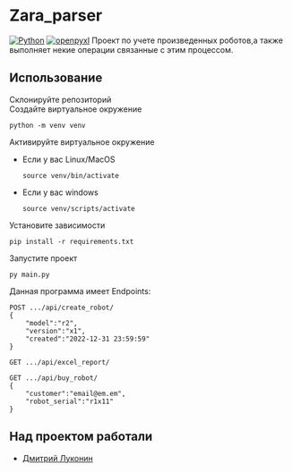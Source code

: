 # Zara_parser
[![Python](https://img.shields.io/badge/-Python-464646?style=flat-square&logo=Python)](https://www.python.org/)
[![openpyxl](https://img.shields.io/badge/-openpyxl-464646?style=flat-square&logo=openpyxl)](https://openpyxl.readthedocs.io/en/stable/)
Проект по учетe произведенных роботов,а также выполняет некие операции связанные с этим процессом.
## Использование
Склонируйте репозиторий  
Создайте виртуальное окружение 
```
python -m venv venv
```
Активируйте виртуальное окружение
* Если у вас Linux/MacOS

    ```
    source venv/bin/activate
    ```

* Если у вас windows

    ```
    source venv/scripts/activate
    ```

Установите зависимости 
```
pip install -r requirements.txt
```
Запустите проект
```
py main.py
```

Данная программа имеет Endpoints:
```
POST .../api/create_robot/
{
    "model":"r2",
    "version":"x1",
    "created":"2022-12-31 23:59:59"
}
```
```
GET .../api/excel_report/
```
```
GET .../api/buy_robot/
{
    "customer":"email@em.em",
    "robot_serial":"r1x11"
}
```

## Над проектом работали
- [Дмитрий Луконин](https://wa.me/79153612056)